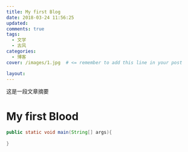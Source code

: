 ```yaml
---
title: My first Blog
date: 2018-03-24 11:56:25
updated: 
comments: true
tags: 
  - 文学  
  - 古风
categories: 
  - 博客
cover: /images/1.jpg  # <= remember to add this line in your post

layout: 
---
```

  这是一段文章摘要
<!-- more -->

# My first Blood

```java
public static void main(String[] args){
    
}
```

